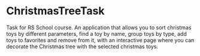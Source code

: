 # ChristmasTreeTask
Task for RS School course. An application that allows you to sort christmas toys by different parameters, find a toy by name, group toys by type, add toys to favorites and remove from it, with an interactive page where you can decorate the Christmas tree with the selected christmas toys. 
